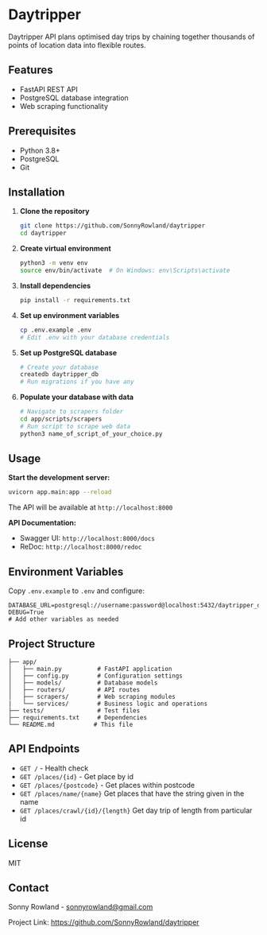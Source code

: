 

# Daytripper

Daytripper API plans optimised day trips by chaining together thousands of points of location data into flexible routes.

## Features

- FastAPI REST API
- PostgreSQL database integration
- Web scraping functionality

## Prerequisites

- Python 3.8+
- PostgreSQL
- Git

## Installation

1. **Clone the repository**

   ```bash
   git clone https://github.com/SonnyRowland/daytripper
   cd daytripper
   ```

2. **Create virtual environment**

   ```bash
   python3 -m venv env
   source env/bin/activate  # On Windows: env\Scripts\activate
   ```

3. **Install dependencies**

   ```bash
   pip install -r requirements.txt
   ```

4. **Set up environment variables**

   ```bash
   cp .env.example .env
   # Edit .env with your database credentials
   ```

5. **Set up PostgreSQL database**

   ```bash
   # Create your database
   createdb daytripper_db
   # Run migrations if you have any
   ```

6. **Populate your database with data**
   ```bash
   # Navigate to scrapers folder
   cd app/scripts/scrapers
   # Run script to scrape web data
   python3 name_of_script_of_your_choice.py
   ```


## Usage

**Start the development server:**

```bash
uvicorn app.main:app --reload
```

The API will be available at `http://localhost:8000`

**API Documentation:**

- Swagger UI: `http://localhost:8000/docs`
- ReDoc: `http://localhost:8000/redoc`

## Environment Variables

Copy `.env.example` to `.env` and configure:

```
DATABASE_URL=postgresql://username:password@localhost:5432/daytripper_db
DEBUG=True
# Add other variables as needed
```

## Project Structure

```
├── app/
│   ├── main.py          # FastAPI application
│   ├── config.py        # Configuration settings
│   ├── models/          # Database models
│   ├── routers/         # API routes
│   ├── scrapers/        # Web scraping modules
|   └── services/        # Business logic and operations
├── tests/               # Test files
├── requirements.txt     # Dependencies
└── README.md           # This file
```

## API Endpoints

- `GET /` - Health check
- `GET /places/{id}` - Get place by id
- `GET /places/{postcode}` - Get places within postcode
- `GET /places/name/{name}` Get places that have the string given in the name
- `GET /places/crawl/{id}/{length}` Get day trip of length from particular id

## License

MIT

## Contact

Sonny Rowland - sonnyrowland@gmail.com

Project Link: https://github.com/SonnyRowland/daytripper
